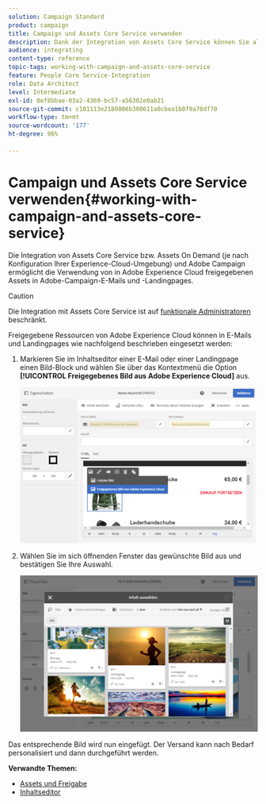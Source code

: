 ```yaml
---
solution: Campaign Standard
product: campaign
title: Campaign und Assets Core Service verwenden
description: Dank der Integration von Assets Core Service können Sie alle innerhalb von Adobe Experience Cloud geteilten Ressourcen in Ihren Nachrichten und Landingpages in Adobe Campaign verwenden.
audience: integrating
content-type: reference
topic-tags: working-with-campaign-and-assets-core-service
feature: People Core Service-Integration
role: Data Architect
level: Intermediate
exl-id: 0ef8bbae-03a2-4369-bc57-a56302e0ab21
source-git-commit: c101113e2180006b300611a0cbea1b0f9a70df70
workflow-type: tm+mt
source-wordcount: '177'
ht-degree: 96%

---
```


# Campaign und Assets Core Service verwenden{#working-with-campaign-and-assets-core-service}

Die Integration von Assets Core Service bzw. Assets On Demand (je nach Konfiguration Ihrer Experience-Cloud-Umgebung) und Adobe Campaign ermöglicht die Verwendung von in Adobe Experience Cloud freigegebenen Assets in Adobe-Campaign-E-Mails und -Landingpages.

>[!CAUTION]
>
> Die Integration mit Assets Core Service ist auf [funktionale Administratoren](../../administration/using/users-management.md#functional-administrators) beschränkt.

Freigegebene Ressourcen von Adobe Experience Cloud können in E-Mails und Landingpages wie nachfolgend beschrieben eingesetzt werden:

1. Markieren Sie im Inhaltseditor einer E-Mail oder einer Landingpage einen Bild-Block und wählen Sie über das Kontextmenü die Option **[!UICONTROL Freigegebenes Bild aus Adobe Experience Cloud]** aus.

   ![](assets/dam_insert_image_dce.png)

1. Wählen Sie im sich öffnenden Fenster das gewünschte Bild aus und bestätigen Sie Ihre Auswahl.

   ![](assets/dam_shared_image_selection.png)

Das entsprechende Bild wird nun eingefügt. Der Versand kann nach Bedarf personalisiert und dann durchgeführt werden.

**Verwandte Themen:**

* [Assets und Freigabe](https://experienceleague.adobe.com/docs/core-services/interface/assets/experience-cloud-assets.html)
* [Inhaltseditor](../../designing/using/personalization.md#example-email-personalization)
